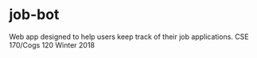 # job-bot
Web app designed to help users keep track of their job applications. CSE 170/Cogs 120 Winter 2018
